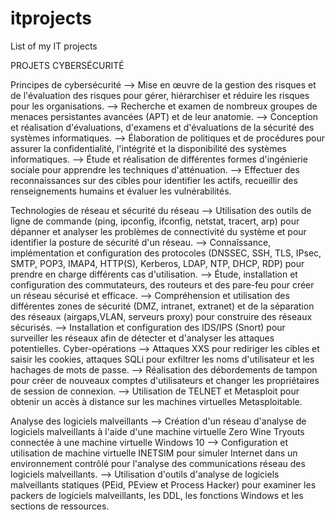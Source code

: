 # itprojects
List of my IT projects

PROJETS  CYBERSÉCURITÉ

Principes de cybersécurité
    --> Mise en œuvre de la gestion des risques et de l'évaluation des risques pour gérer, hiérarchiser et réduire les risques pour les organisations. 
    --> Recherche et examen de nombreux groupes de menaces persistantes avancées (APT) et de leur anatomie.
    --> Conception et réalisation d'évaluations, d'examens et d'évaluations de la sécurité des systèmes informatiques.
    --> Élaboration de politiques et de procédures pour assurer la confidentialité, l'intégrité et la disponibilité des systèmes informatiques.
    --> Étude et réalisation de différentes formes d'ingénierie sociale pour apprendre les techniques d'atténuation.
    --> Effectuer des reconnaissances sur des cibles pour identifier les actifs, recueillir des renseignements humains et évaluer les vulnérabilités.

Technologies de réseau et sécurité du réseau 
    --> Utilisation des outils de ligne de commande (ping, ipconfig, ifconfig, netstat, tracert, arp) pour dépanner et analyser les problèmes de connectivité du système et pour identifier la posture de sécurité d'un réseau.
    --> Connaîssance, implémentation et configuration des protocoles (DNSSEC, SSH, TLS, IPsec, SMTP, POP3, IMAP4, HTTP(S), Kerberos, LDAP, NTP, DHCP, RDP) pour prendre en charge différents cas d'utilisation.
    --> Étude, installation et configuration des commutateurs, des routeurs et des pare-feu pour créer un réseau sécurisé et efficace.
    --> Compréhension et utilisation des différentes zones de sécurité (DMZ, intranet, extranet) et de la séparation des réseaux (airgaps,VLAN, serveurs proxy) pour construire des réseaux sécurisés.
    --> Installation et configuration des IDS/IPS (Snort) pour surveiller les réseaux afin de détecter et d'analyser les attaques potentielles.
    Cyber-opérations 
    --> Attaques XXS pour rediriger les cibles et saisir les cookies, attaques SQLi pour exfiltrer les noms d'utilisateur et les hachages de mots de passe.
    --> Réalisation des débordements de tampon pour créer de nouveaux comptes d'utilisateurs et changer les propriétaires de session de connexion.
    --> Utilisation de TELNET et Metasploit pour obtenir un accès à distance sur les machines virtuelles Metasploitable.

Analyse des logiciels malveillants 
    --> Création d'un réseau d'analyse de logiciels malveillants à l'aide d'une machine virtuelle Zero Wine Tryouts connectée à une machine virtuelle Windows 10
    --> Configuration et utilisation de machine virtuelle INETSIM pour simuler Internet dans un environnement contrôlé pour l'analyse des communications réseau des logiciels malveillants.
    --> Utilisation d'outils d'analyse de logiciels malveillants statiques (PEid, PEview et Process Hacker) pour examiner les packers de logiciels malveillants, les DDL, les fonctions Windows et les sections de ressources. 

